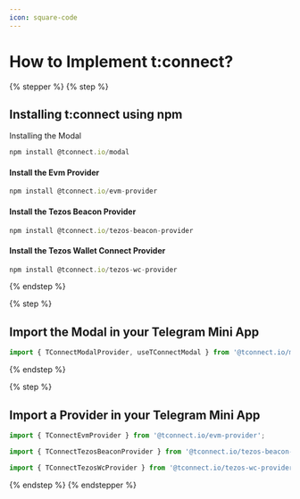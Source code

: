 ```yaml
---
icon: square-code
---
```


# How to Implement t:connect?

{% stepper %}
{% step %}
## Installing t:connect using npm

Installing the Modal

```typescript
npm install @tconnect.io/modal
```

#### Install the Evm Provider

```typescript
npm install @tconnect.io/evm-provider
```

#### Install the Tezos Beacon Provider

```typescript
npm install @tconnect.io/tezos-beacon-provider
```

#### Install the Tezos Wallet Connect Provider

```typescript
npm install @tconnect.io/tezos-wc-provider
```
{% endstep %}

{% step %}
## Import the Modal in your Telegram Mini App

```typescript
import { TConnectModalProvider, useTConnectModal } from '@tconnect.io/modal';
```
{% endstep %}

{% step %}
## Import a Provider in your Telegram Mini App

```typescript
import { TConnectEvmProvider } from '@tconnect.io/evm-provider';
```

```typescript
import { TConnectTezosBeaconProvider } from '@tconnect.io/tezos-beacon-provider';
```

```typescript
import { TConnectTezosWcProvider } from '@tconnect.io/tezos-wc-provider';
```
{% endstep %}
{% endstepper %}
